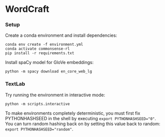 # WordCraft

### Setup
Create a conda environment and install dependencies:
```
conda env create -f environment.yml
conda activate commonsense-rl
pip install -r requirements.txt
```

Install spaCy model for GloVe embeddings:
```
python -m spacy download en_core_web_lg
```

### TextLab
Try running the environment in interactive mode:
```
python -m scripts.interactive
```

To make environments completely deterministic, you must first fix PYTHONHASHSEED in the shell by executing `export PYTHONHASHSEED="0"`.
You can turn random hashing back on by setting this value back to random: `export PYTHONHASHSEED="random"`.